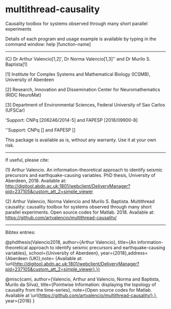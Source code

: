 # multithread-causality


Causality toolbox for systems observed through many short parallel experiments



Details of each program and usage example is available by typing in the command window: help [function-name]

--------------------------------------------------

(C) Dr Arthur Valencio[1,2]', Dr Norma Valencio[1,3]'' and Dr Murilo S. Baptista[1]

[1] Institute for Complex Systems and Mathematical Biology (ICSMB), University of Aberdeen

[2] Research, Innovation and Dissemination Center for Neuromathematics (RIDC NeuroMat)

[3] Department of Environmental Sciences, Federal University of Sao Carlos (UFSCar)

'Support: CNPq [206246/2014-5] and FAPESP [2018/09900-8]

''Support: CNPq [] and FAPESP []

This package is available as is, without any warranty. Use it at your own risk.

---------------------------------------------------

If useful, please cite:

(1) Arthur Valencio. An information-theoretical approach to identify seismic precursors and earthquake-causing variables. PhD thesis, University of Aberdeen, 2018. Available at: http://digitool.abdn.ac.uk:1801/webclient/DeliveryManager?pid=237105&custom_att_2=simple_viewer

(2) Arthur Valencio, Norma Valencio and Murilo S. Baptista. Multithread causality: causality toolbox for systems observed through many short parallel experiments. Open source codes for Matlab. 2018. Available at: https://github.com/artvalencio/multithread-causality/

--------------------------------------------------

Bibtex entries:

@phdthesis{Valencio2018, author={Arthur Valencio}, title={An information-theoretical approach to identify seismic precursors and earthquake-causing variables}, school={University of Aberdeen}, year={2018},address={Aberdeen (UK)},note= {Available at: \url{http://digitool.abdn.ac.uk:1801/webclient/DeliveryManager?pid=237105&custom_att_2=simple_viewer}.}}

@misc{cami, author={Valencio, Arthur and Valencio, Norma and Baptista, Murilo da Silva}, title={Pointwise Information: displaying the topology of causality from the time-series}, note={Open source codes for Matlab. Available at \url{https://github.com/artvalencio/multithread-causality/}.}, year={2018} }
